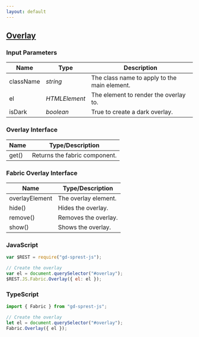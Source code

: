 ```yaml
---
layout: default
---
```

## [Overlay](https://dev.office.com/fabric-js/Components/Overlay/Overlay.html)

### Input Parameters

| Name | Type | Description |
| --- | --- | --- |
| className | _string_ | The class name to apply to the main element. |
| el | _HTMLElement_ | The element to render the overlay to. |
| isDark | _boolean_ | True to create a dark overlay. |

### Overlay Interface

| Name | Type/Description |
| --- | --- |
| get() | Returns the fabric component. |

### Fabric Overlay Interface

| Name | Type/Description |
| --- | --- |
| overlayElement | The overlay element. |
| hide() | Hides the overlay. |
| remove() | Removes the overlay. |
| show() | Shows the overlay. |

### JavaScript

```js
var $REST = require("gd-sprest-js");

// Create the overlay
var el = document.querySelector("#overlay");
$REST.JS.Fabric.Overlay({ el: el });
```

### TypeScript

```ts
import { Fabric } from "gd-sprest-js";

// Create the overlay
let el = document.querySelector("#overlay");
Fabric.Overlay({ el });
```